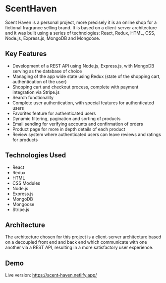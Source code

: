 # ScentHaven 

Scent Haven is a personal project, more precisely it is an online shop for a fictional fragrance selling brand. It is based on a client-server architecture and it was built using a series of technologies: React, Redux, HTML, CSS, Node.js, Express.js, MongoDB and Mongoose. 

## Key Features 

- Development of a REST API using Node.js, Express.js, with MongoDB serving as the database of choice
- Managing of the app wide state using Redux (state of the shopping cart, authentication of the user)
- Shopping cart and checkout process, complete with payment integration via Stripe.js
- Search functionality
- Complete user authentication, with special features for authenticated users 
- Favorites feature for authenticated users
- Dynamic filtering, pagination and sorting of products
- Email sending for verifying accounts and confirmation of orders
- Product page for more in depth details of each product
- Review system where authenticated users can leave reviews and ratings for products

## Technologies Used 

- React
- Redux
- HTML
- CSS Modules
- Node.js
- Express.js
- MongoDB
- Mongoose
- Stripe.js

## Architecture 

The architecture chosen for this project is a client-server architecture based on a decoupled front end and back end which communicate with one another via a REST API, resulting in a more satisfactory user experience. 

## Demo 

Live version: https://scent-haven.netlify.app/
